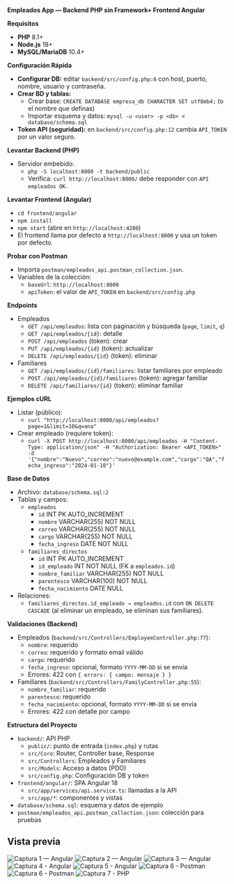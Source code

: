 **Empleados App — Backend PHP sin Framework+ Frontend Angular**


**Requisitos**  
- **PHP** 8.1+
- **Node.js** 18+
- **MySQL/MariaDB** 10.4+


**Configuración Rápida**
- **Configurar DB:** editar `backend/src/config.php:6` con host, puerto, nombre, usuario y contraseña.
- **Crear BD y tablas:**
  - Crear base: `CREATE DATABASE empresa_db CHARACTER SET utf8mb4;` (o el nombre que definas)
  - Importar esquema y datos: `mysql -u <user> -p <db> < database/schema.sql`
- **Token API (seguridad):** en `backend/src/config.php:12` cambia `API_TOKEN` por un valor seguro.

**Levantar Backend (PHP)**
- Servidor embebido:
  - `php -S localhost:8000 -t backend/public`
  - Verifica: `curl http://localhost:8000/` debe responder con `API empleados OK`.

**Levantar Frontend (Angular)**
- `cd frontend/angular`
- `npm install`
- `npm start` (abre en `http://localhost:4200`)
- El frontend llama por defecto a `http://localhost:8000` y usa un token por defecto.

**Probar con Postman**
- Importa `postman/empleados_api.postman_collection.json`.
- Variables de la colección:
  - `baseUrl`: `http://localhost:8000`
  - `apiToken`: el valor de `API_TOKEN` en `backend/src/config.php`

**Endpoints**
- Empleados
  - `GET /api/empleados`: lista con paginación y búsqueda (`page`, `limit`, `q`)
  - `GET /api/empleados/{id}`: detalle
  - `POST /api/empleados` (token): crear
  - `PUT /api/empleados/{id}` (token): actualizar
  - `DELETE /api/empleados/{id}` (token): eliminar
- Familiares
  - `GET /api/empleados/{id}/familiares`: listar familiares por empleado
  - `POST /api/empleados/{id}/familiares` (token): agregar familiar
  - `DELETE /api/familiares/{id}` (token): eliminar familiar

**Ejemplos cURL**
- Listar (público):
  - `curl "http://localhost:8000/api/empleados?page=1&limit=10&q=ana"`
- Crear empleado (requiere token):
  - `curl -X POST http://localhost:8000/api/empleados -H "Content-Type: application/json" -H "Authorization: Bearer <API_TOKEN>" -d '{"nombre":"Nuevo","correo":"nuevo@example.com","cargo":"QA","fecha_ingreso":"2024-01-10"}'`

**Base de Datos**
- Archivo: `database/schema.sql:2`
- Tablas y campos:
  - `empleados`
    - `id` INT PK AUTO_INCREMENT
    - `nombre` VARCHAR(255) NOT NULL
    - `correo` VARCHAR(255) NOT NULL
    - `cargo` VARCHAR(255) NOT NULL
    - `fecha_ingreso` DATE NOT NULL
  - `familiares_directos`
    - `id` INT PK AUTO_INCREMENT
    - `id_empleado` INT NOT NULL (FK a `empleados.id`)
    - `nombre_familiar` VARCHAR(255) NOT NULL
    - `parentesco` VARCHAR(100) NOT NULL
    - `fecha_nacimiento` DATE NULL
- Relaciones:
  - `familiares_directos.id_empleado → empleados.id` con `ON DELETE CASCADE` (al eliminar un empleado, se eliminan sus familiares).

**Validaciones (Backend)**
- Empleados (`backend/src/Controllers/EmployeeController.php:77`):
  - `nombre`: requerido
  - `correo`: requerido y formato email válido
  - `cargo`: requerido
  - `fecha_ingreso`: opcional, formato `YYYY-MM-DD` si se envía
  - Errores: 422 con `{ errors: { campo: mensaje } }`
- Familiares (`backend/src/Controllers/FamilyController.php:55`):
  - `nombre_familiar`: requerido
  - `parentesco`: requerido
  - `fecha_nacimiento`: opcional, formato `YYYY-MM-DD` si se envía
  - Errores: 422 con detalle por campo

**Estructura del Proyecto**
- `backend/`: API PHP
  - `public/`: punto de entrada (`index.php`) y rutas
  - `src/Core`: Router, Controller base, Response
  - `src/Controllers`: Empleados y Familiares
  - `src/Models`: Acceso a datos (PDO)
  - `src/config.php`: Configuración DB y token
- `frontend/angular/`: SPA Angular 18
  - `src/app/services/api.service.ts`: llamadas a la API
  - `src/app/*`: componentes y vistas
- `database/schema.sql`: esquema y datos de ejemplo
- `postman/empleados_api.postman_collection.json`: colección para pruebas

## Vista previa

![Captura 1 — Angular](docs/screenshots/img_1.png)
![Captura 2 — Angular](docs/screenshots/img_2.png)
![Captura 3 — Angular](docs/screenshots/img_3.png)
![Captura 4 - Angular](docs/screenshots/img_4.png)
![Captura 5 - Angular](docs/screenshots/img_5.png)
![Captura 6 - Postman](docs/screenshots/img_6.png)
![Captura 6 - Postman](docs/screenshots/img_7.png)
![Captura 7 - PHP](docs/screenshots/img_8.png)